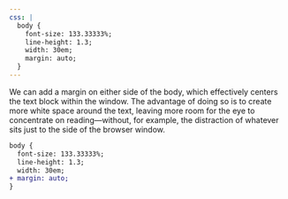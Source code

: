 ```yaml
---
css: |
  body {
    font-size: 133.33333%;
    line-height: 1.3;
    width: 30em;
    margin: auto;
  }
---
```


We can add a margin on either side of the body, which effectively centers the text block within the window. The advantage of doing so is to create more white space around the text, leaving more room for the eye to concentrate on reading—without, for example, the distraction of whatever sits just to the side of the browser window.

```diff
body {
  font-size: 133.33333%;
  line-height: 1.3;
  width: 30em;
+ margin: auto;
}
```